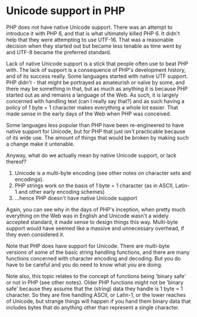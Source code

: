 # Unicode support in PHP

PHP does not have native Unicode support. There was an attempt to introduce it with PHP 6, and that is what ultimately killed PHP 6. It didn't help that they were attempting to use UTF-16. That was a reasonable decision when they started out but became less tenable as time went by and UTF-8 became the preferred standard. 

Lack of native Unicode support is a stick that people often use to beat PHP with. The lack of support is a consequence of PHP's development history, and of its success really. Some languages started with native UTF support. PHP didn't - that might be portrayed as amateurish or naïve by some, and there may be something in that, but as much as anything it is because PHP started out as and remains a language of the Web. As such, it is largely concerned with handling text (can I really say that?) and as such having a policy of 1 byte = 1 character makes everything a whole lot easier. That made sense in the early days of the Web when PHP was conceived. 

Some languages less popular than PHP have been re-engineered to have native support for Unicode, but for PHP that just isn't practicable because of its wide use. The amount of things that would be broken by making such a change make it untenable. 

Anyway, what do we actually mean by native Unicode support, or lack thereof?

1. Unicode is a multi-byte encoding (see other notes on character sets and encodings). 
2. PHP strings work on the basis of 1 byte = 1 character (as in ASCII, Latin-1 and other early encoding schemes)
3. ...hence PHP doesn't have native Unicode support

Again, you can see why in the days of PHP's inception, when pretty much everything on the Web was in English and Unicode wasn't a widely accepted standard, it made sense to design things this way. Multi-byte support would have seemed like a massive and unnecessary overhead, if they even considered it.

Note that PHP does have support for Unicode. There are multi-byte versions of some of the basic string handling functions, and there are many functions concerned with character encoding and decoding. But you do have to be careful and you do need to know what you are doing.

Note also, this topic relates to the concept of functions being 'binary safe' or not in PHP (see other notes). Older PHP functions might not be 'binary safe' because they assume that the (string) data they handle is 1 byte = 1 character. So they are fine handling ASCII, or Latin-1, or the lower reaches of Unicode, but strange things will happen if you hand them binary data that includes bytes that do anything other than represent a single character.